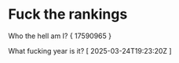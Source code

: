 # Fuck the rankings

Who the hell am I?
{ 17590965 }

What fucking year is it?
[ 2025-03-24T19:23:20Z ]
